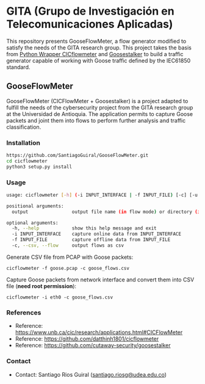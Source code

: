 # GITA (Grupo de Investigación en Telecomunicaciones Aplicadas) 

This repository presents GooseFlowMeter, a flow generator modified to satisfy the needs of the GITA research group. This project takes the basis from [Python Wrapper CICflowmeter](https://github.com/datthinh1801/cicflowmeter) and [Goosestalker](https://github.com/cutaway-security/goosestalker/blob/main/README.md) to build a traffic generator capable of working with Goose traffic defined by the IEC61850 standard.

## GooseFlowMeter

GooseFlowMeter (CICFlowMeter + Goosestalker) is a project adapted to fulfill the needs of the cybersecurity project from the GITA research group at the Universidad de Antioquia. The application permits to capture Goose packets and joint them into flows to perform further analysis and traffic classification.


### Installation
```sh
https://github.com/SantiagoGuiral/GooseFlowMeter.git
cd cicflowmeter
python3 setup.py install
```

### Usage
```sh
usage: cicflowmeter [-h] (-i INPUT_INTERFACE | -f INPUT_FILE) [-c] [-u URL_MODEL] output

positional arguments:
  output                output file name (in flow mode) or directory (in sequence mode)

optional arguments:
  -h, --help            show this help message and exit
  -i INPUT_INTERFACE    capture online data from INPUT_INTERFACE
  -f INPUT_FILE         capture offline data from INPUT_FILE
  -c, --csv, --flow     output flows as csv
```

Generate CSV file from PCAP with Goose packets:

```
cicflowmeter -f goose.pcap -c goose_flows.csv
```

Capture Goose packets from network interface and convert them into CSV file (**need root permission**):

```
cicflowmeter -i eth0 -c goose_flows.csv
```

### References

- Reference: https://www.unb.ca/cic/research/applications.html#CICFlowMeter
- Reference: https://github.com/datthinh1801/cicflowmeter
- Reference: https://github.com/cutaway-security/goosestalker

### Contact

- Contact: Santiago Rios Guiral (santiago.riosg@udea.edu.co)
